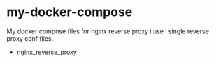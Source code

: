 # my-docker-compose

My docker compose files for nginx reverse  proxy i use i single reverse proxy conf files.

- [nginx_reverse_proxy](nginx/site-confs/default)
